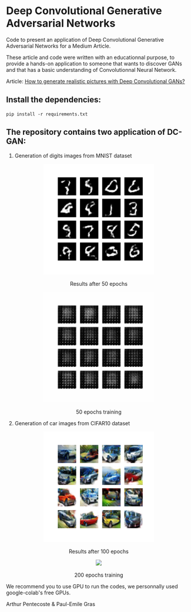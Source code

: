 # Deep Convolutional Generative Adversarial Networks

Code to present an application of Deep Convolutional Generative Adversarial Networks for a Medium Article.


These article and code were written with an educationnal purpose, to provide a hands-on application to someone that wants to discover GANs and that has a basic understanding of Convolutionnal Neural Network.


Article: [How to generate realistic pictures with Deep Convolutional GANs?](https://medium.com/dc-gan/how-to-build-deep-gans-to-generate-pictures-328beb40c14)

## Install the dependencies:
```
pip install -r requirements.txt
```


## The repository contains two application of DC-GAN:

1) Generation of digits images from MNIST dataset

<p align="center">
   
  <img src="images&gifs/mnist_epoch_50.png" width="300">
  <p align="center"> Results after 50 epochs  </p>
</p>


<p align="center">
  <img src="images&gifs/mnist.gif" width="300">
  <p align="center"> 50 epochs training  </p>
</p>



2) Generation of car images from CIFAR10 dataset


<p align="center">
   
  <img src="images&gifs/cifar10_cars_epoch100_4by4.png" width="300">
  <p align="center"> Results after 100 epochs  </p>
</p>


<p align="center">
  <img src="images&gifs/dcgan_cifar10_cars.gif" width="300">
  <p align="center"> 200 epochs training  </p>
</p>



We recommend you to use GPU to run the codes, we personnally used google-colab's free GPUs.

Arthur Pentecoste & Paul-Emile Gras
